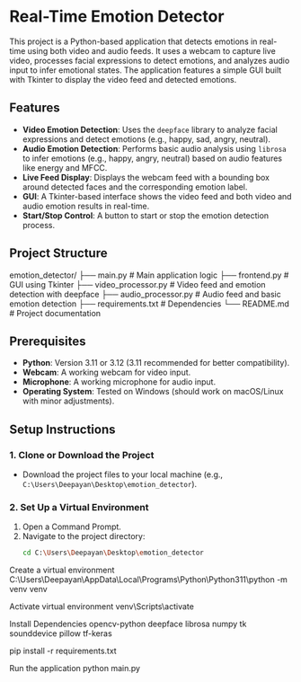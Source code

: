 # Real-Time Emotion Detector

This project is a Python-based application that detects emotions in real-time using both video and audio feeds. It uses a webcam to capture live video, processes facial expressions to detect emotions, and analyzes audio input to infer emotional states. The application features a simple GUI built with Tkinter to display the video feed and detected emotions.

## Features
- **Video Emotion Detection**: Uses the `deepface` library to analyze facial expressions and detect emotions (e.g., happy, sad, angry, neutral).
- **Audio Emotion Detection**: Performs basic audio analysis using `librosa` to infer emotions (e.g., happy, angry, neutral) based on audio features like energy and MFCC.
- **Live Feed Display**: Displays the webcam feed with a bounding box around detected faces and the corresponding emotion label.
- **GUI**: A Tkinter-based interface shows the video feed and both video and audio emotion results in real-time.
- **Start/Stop Control**: A button to start or stop the emotion detection process.

## Project Structure
emotion_detector/
├── main.py           # Main application logic
├── frontend.py       # GUI using Tkinter
├── video_processor.py # Video feed and emotion detection with deepface
├── audio_processor.py # Audio feed and basic emotion detection
├── requirements.txt  # Dependencies
└── README.md         # Project documentation


## Prerequisites
- **Python**: Version 3.11 or 3.12 (3.11 recommended for better compatibility).
- **Webcam**: A working webcam for video input.
- **Microphone**: A working microphone for audio input.
- **Operating System**: Tested on Windows (should work on macOS/Linux with minor adjustments).

## Setup Instructions

### 1. Clone or Download the Project
- Download the project files to your local machine (e.g., `C:\Users\Deepayan\Desktop\emotion_detector`).

### 2. Set Up a Virtual Environment
1. Open a Command Prompt.
2. Navigate to the project directory:
   ```bash
   cd C:\Users\Deepayan\Desktop\emotion_detector

Create a virtual environment
C:\Users\Deepayan\AppData\Local\Programs\Python\Python311\python -m venv venv


Activate virtual environment
venv\Scripts\activate

Install Dependencies
opencv-python
deepface
librosa
numpy
tk
sounddevice
pillow
tf-keras

pip install -r requirements.txt

Run the application
python main.py

